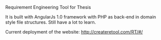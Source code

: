 Requirement Engineering Tool for Thesis

It is built with AngularJs 1.0 framework with PHP as back-end in domain style file structures. Still have a lot to learn.

Current deployment of the website:
http://createretool.com/RT/#/